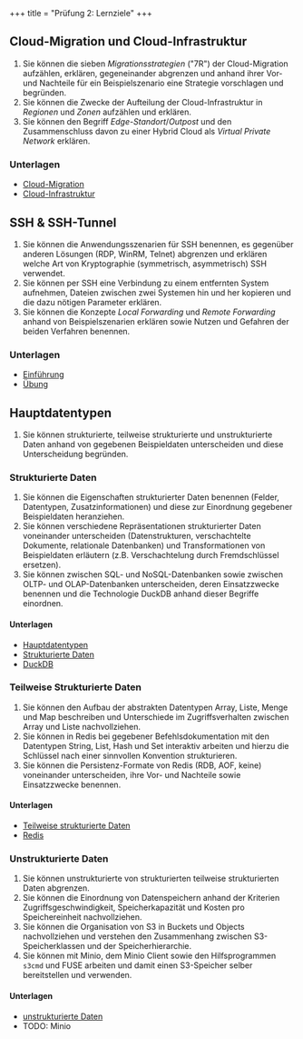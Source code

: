 +++
title = "Prüfung 2: Lernziele"
+++

## Cloud-Migration und Cloud-Infrastruktur

1. Sie können die sieben _Migrationsstrategien_ ("7R") der Cloud-Migration
   aufzählen, erklären, gegeneinander abgrenzen und anhand ihrer Vor- und
   Nachteile für ein Beispielszenario eine Strategie vorschlagen und begründen.
2. Sie können die Zwecke der Aufteilung der Cloud-Infrastruktur in _Regionen_
   und _Zonen_ aufzählen und erklären.
3. Sie können den Begriff _Edge-Standort_/_Outpost_ und den Zusammenschluss
   davon zu einer Hybrid Cloud als _Virtual Private Network_ erklären.

### Unterlagen

- [Cloud-Migration](/theorie/cloud-migration/)
- [Cloud-Infrastruktur](/theorie/cloud-infrastruktur/)

## SSH & SSH-Tunnel

1. Sie können die Anwendungsszenarien für SSH benennen, es gegenüber anderen
   Lösungen (RDP, WinRM, Telnet) abgrenzen und erklären welche Art von
   Kryptographie (symmetrisch, asymmetrisch) SSH verwendet.
2. Sie können per SSH eine Verbindung zu einem entfernten System aufnehmen,
   Dateien zwischen zwei Systemen hin und her kopieren und die dazu nötigen
   Parameter erklären.
3. Sie können die Konzepte _Local Forwarding_ und _Remote Forwarding_ anhand von
   Beispielszenarien erklären sowie Nutzen und Gefahren der beiden Verfahren
   benennen.

### Unterlagen

- [Einführung](/ssh/intro/)
- [Übung](/ssh/uebung/)

## Hauptdatentypen

1. Sie können strukturierte, teilweise strukturierte und unstrukturierte Daten anhand
   von gegebenen Beispieldaten unterscheiden und diese Unterscheidung begründen.

### Strukturierte Daten

1. Sie können die Eigenschaften strukturierter Daten benennen (Felder,
   Datentypen, Zusatzinformationen) und diese zur Einordnung gegebener
   Beispieldaten heranziehen.
2. Sie können verschiedene Repräsentationen strukturierter Daten voneinander
   unterscheiden (Datenstrukturen, verschachtelte Dokumente, relationale
   Datenbanken) und Transformationen von Beispieldaten erläutern (z.B.
   Verschachtelung durch Fremdschlüssel ersetzen).
3. Sie können zwischen SQL- und NoSQL-Datenbanken sowie zwischen OLTP- und
   OLAP-Datenbanken unterscheiden, deren Einsatzzwecke benennen und die
   Technologie DuckDB anhand dieser Begriffe einordnen.

#### Unterlagen

- [Hauptdatentypen](/hauptdatentypen)
- [Strukturierte Daten](/hauptdatentypen/strukturierte)
- [DuckDB](/hauptdatentypen/strukturierte/duckdb)

### Teilweise Strukturierte Daten

1. Sie können den Aufbau der abstrakten Datentypen Array, Liste, Menge und Map
   beschreiben und Unterschiede im Zugriffsverhalten zwischen Array und Liste
   nachvollziehen.
2. Sie können in Redis bei gegebener Befehlsdokumentation mit den Datentypen
   String, List, Hash und Set interaktiv arbeiten und hierzu die Schlüssel nach
   einer sinnvollen Konvention strukturieren.
3. Sie können die Persistenz-Formate von Redis (RDB, AOF, keine) voneinander
   unterscheiden, ihre Vor- und Nachteile sowie Einsatzzwecke benennen.

#### Unterlagen

- [Teilweise strukturierte Daten](/hauptdatentypen/teilweise-strukturierte)
- [Redis](/hauptdatentypen/teilweise-strukturierte/redis)

### Unstrukturierte Daten

1. Sie können unstrukturierte von strukturierten teilweise strukturierten Daten
   abgrenzen.
2. Sie können die Einordnung von Datenspeichern anhand der Kriterien
   Zugriffsgeschwindigkeit, Speicherkapazität und Kosten pro Speichereinheit
   nachvollziehen.
3. Sie können die Organisation von S3 in Buckets und Objects nachvollziehen und
   verstehen den Zusammenhang zwischen S3-Speicherklassen und der
   Speicherhierarchie.
4. Sie können mit Minio, dem Minio Client sowie den Hilfsprogrammen `s3cmd` und
   FUSE arbeiten und damit einen S3-Speicher selber bereitstellen und verwenden.

#### Unterlagen

- [unstrukturierte Daten](/hauptdatentypen/unstrukturierte)
- TODO: Minio
